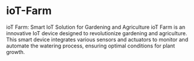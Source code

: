 # ioT-Farm
ioT Farm: Smart IoT Solution for Gardening and Agriculture ioT Farm  is an innovative IoT device designed to revolutionize gardening and agriculture. This smart device integrates various sensors and actuators to monitor and automate the watering process, ensuring optimal conditions for plant growth.

